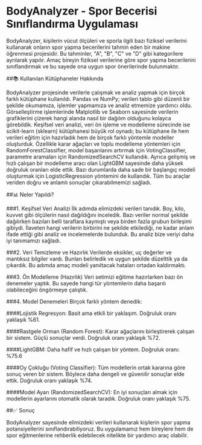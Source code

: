 # BodyAnalyzer - Spor Becerisi Sınıflandırma Uygulaması
BodyAnalyzer, kişilerin vücut ölçüleri ve sporla ilgili bazı fiziksel verilerini kullanarak onların spor yapma becerilerini tahmin eden bir makine öğrenmesi projesidir. Bu tahminler, "A", "B", "C" ve "D" gibi kategorilere ayrılarak yapılır. Amaç bireyin fiziksel verilerine göre spor yapma becerilerini sınıflandırmak ve bu sayede ona uygun spor önerilerinde bulunmaktır.

##📚 Kullanılan Kütüphaneler Hakkında

BodyAnalyzer projesinde verilerle çalışmak ve analiz yapmak için birçok farklı kütüphane kullanıldı. Pandas ve NumPy; verileri tablo gibi düzenli bir şekilde okumamıza, işlemler yapmamıza ve analiz etmemize yardımcı oldu. Görselleştirme işlemlerinde Matplotlib ve Seaborn sayesinde verilerin grafiklerini çizerek hangi alanda nasıl bir dağılım olduğunu kolayca görebildik. Keşifsel veri analizi, veri ön işleme ve modelleme sürecinde ise scikit-learn (sklearn) kütüphanesi büyük rol oynadı; bu kütüphane ile hem verileri eğitim için hazırladık hem de birçok farklı yöntemle modeller oluşturduk. Özellikle karar ağaçları ve toplu modelleme yöntemleri için RandomForestClassifier, model başarılarını artırmak için VotingClassifier, parametre aramaları için RandomizedSearchCV kullandık. Ayrıca gelişmiş ve hızlı çalışan bir modelleme aracı olan LightGBM sayesinde daha yüksek doğruluk oranları elde ettik. Bazı durumlarda daha sade bir başlangıç modeli oluşturmak için LogisticRegression yöntemini de kullandık. Tüm bu araçlar veriden doğru ve anlamlı sonuçlar çıkarabilmemizi sağladı.

##📊 Neler Yapıldı?

###1. Keşifsel Veri Analizi
İlk adımda elimizdeki verileri tanıdık. Boy, kilo, kuvvet gibi ölçülerin nasıl dağıldığını inceledik. Bazı veriler normal şekilde dağılırken bazıları belli taraflara kaymıştı veya birden fazla grubun birleşimi gibiydi. İlaveten hangi verilerin birbirini ne şekilde etkilediği, ne kadar anlam ifade ettiği gibi analiz ve incelemelerde bulunduk. Bu analiz bize veriyi daha iyi tanımamızı sağladı.

###2. Veri Temizleme ve Hazırlık
Verilerde eksikler, uç değerler ve mantıksız bilgiler vardı. Bunları belirledik ve uygun şekilde düzelttik ya da çıkardık. Bu adımda amaç modeli yanıltacak hataları ortadan kaldırmaktı.

###3. Ön Modelleme (Hazırlık)
Veri setimizi eğitime hazırlarken bazı ön denemeler yaptık. Bu sayede hangi tür yöntemlerin daha başarılı olabileceğini öngörmeye çalıştık.

###4. Model Denemeleri
Birçok farklı yöntem denedik:

####Lojistik Regresyon: Basit ama etkili bir yaklaşım. Doğruluk oranı yaklaşık %61.

####Rastgele Orman (Random Forest): Karar ağaçlarını birleştirerek çalışan bir sistem. Güçlü sonuçlar verdi. Doğruluk oranı yaklaşık %72.

####LightGBM: Daha hafif ve hızlı çalışan bir yöntem. Doğruluk oranı: %75.6

####Oy Çokluğu (Voting Classifier): Tüm modellerin ortak kararına göre sonuç veren bir sistem. Böylece daha dengeli ve güvenilir sonuçlar elde ettik. Doğruluk oranı yaklaşık %74.

####Model Ayarı (RandomizedSearchCV): En iyi sonuçları almak için modellerin ayarlarını otomatik olarak taradık. Doğruluk oranı yaklaşık %75.

##✅ Sonuç

BodyAnalyzer sayesinde elimizdeki verileri kullanarak kişilerin spor yapma potansiyellerini sınıflandırabiliyoruz. Bu uygulamamız hem bireylere hem de spor eğitmenlerine rehberlik edebilecek nitelikte bir yardımcı araç olabilir.
